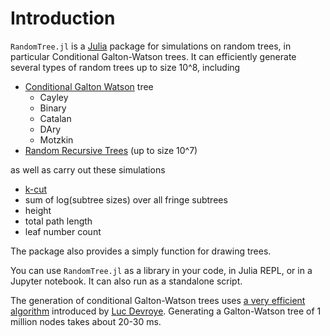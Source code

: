 # Introduction

`RandomTree.jl` is a [Julia](https://julialang.org/) package for simulations on random trees, in particular Conditional
Galton-Watson trees. It can efficiently generate several types of random trees up to size 10^8,
including

* [Conditional Galton Watson](https://arxiv.org/abs/1112.0510) tree
    * Cayley
    * Binary
    * Catalan
    * DAry
    * Motzkin
* [Random Recursive Trees](https://en.wikipedia.org/wiki/Recursive_tree) (up to size 10^7)

as well as carry out these simulations

* [k-cut](https://arxiv.org/abs/1804.03069)
* sum of log(subtree sizes) over all fringe subtrees
* height
* total path length
* leaf number count

The package also provides a simply function for drawing trees.

You can use `RandomTree.jl` as a library in your code, in Julia REPL, or in a Jupyter notebook. It
can also run as a standalone script.

The generation of conditional Galton-Watson trees uses [a very efficient
algorithm](https://search.proquest.com/openview/8fe4ed7479bf9d0df48152a6b91e6191/1?cbl=666313&pq-origsite=gscholar)
introduced by [Luc Devroye](http://luc.devroye.org). Generating a Galton-Watson tree of 1 million
nodes takes about 20-30 ms.
